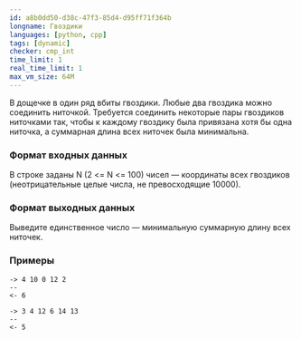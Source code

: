 ```yaml
---
id: a8b0dd50-d38c-47f3-85d4-d95ff71f364b
longname: Гвоздики
languages: [python, cpp]
tags: [dynamic]
checker: cmp_int
time_limit: 1
real_time_limit: 1
max_vm_size: 64M
---
```



В дощечке в один ряд вбиты гвоздики. Любые два гвоздика можно соединить ниточкой. Требуется соединить некоторые пары гвоздиков ниточками так, чтобы к каждому гвоздику была привязана хотя бы одна ниточка, а суммарная длина всех ниточек была минимальна.

### Формат входных данных

В строке заданы N (2 <= N <= 100) чисел — координаты всех гвоздиков (неотрицательные целые числа, не превосходящие 10000).

### Формат выходных данных

Выведите единственное число — минимальную суммарную длину всех ниточек.

### Примеры

```
-> 4 10 0 12 2
--
<- 6
```

```
-> 3 4 12 6 14 13
--
<- 5
```
